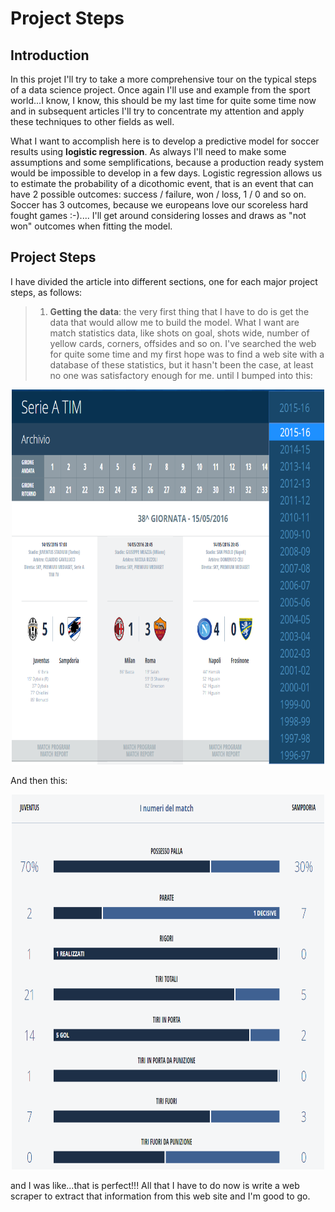 # Project Steps

## Introduction
In this projet I'll try to take a more comprehensive tour on the typical steps of a data science project. Once again I'll use and example from the sport world...I know, I know, this should be my last time for quite some time now and in subsequent articles I'll try to concentrate my attention and apply these techniques to other fields as well.

What I want to accomplish here is to develop a predictive model for soccer results using **logistic regression**. As always I'll need to make some assumptions and some semplifications, because a production ready system would be impossible to develop in a few days. Logistic regression allows us to estimate the probability of a dicothomic event, that is an event that can have 2 possible outcomes: success / failure, won / loss, 1 / 0 and so on.  Soccer has 3 outcomes, because we europeans love our scoreless hard fought games :-).... I'll get around considering losses and draws as "not won" outcomes when fitting the model.

## Project Steps
I have divided the article into different sections, one for each major project steps, as follows:

>1. **Getting the data**: the very first thing that I have to do is get the data that would allow me to build the model. What I want are match statistics data, like shots on goal, shots wide, number of yellow cards, corners, offsides and so on. I've searched the web for quite some time and my first hope was to find a web site with a database of these statistics, but it hasn't been the case, at least no one was satisfactory enough for me. until I bumped into this:


<center>
<a href="http://www.legaseriea.it/it/serie-a-tim/archivio">
  <img src="./figure/lega_seriea.png" alt="Drawing" style="width: 500px; height: 600px"/>
</a>
</center>


And then this:


<center>
<a href="http://www.legaseriea.it/it/serie-a-tim/match-report/2015-16/UNICO/UNI/38/JUVSAM">
  <img src="./figure/match_report.png" alt="Drawing" style="width: 500px; height: 600px"/>
</a>
</center>


and I was like...that is perfect!!! All that I have to do now is write a web scraper to extract that information from this web site and I'm good to go.
